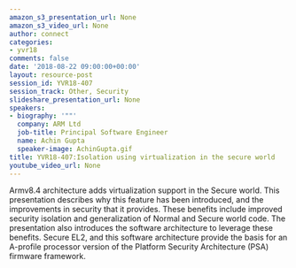 ```yaml
---
amazon_s3_presentation_url: None
amazon_s3_video_url: None
author: connect
categories:
- yvr18
comments: false
date: '2018-08-22 09:00:00+00:00'
layout: resource-post
session_id: YVR18-407
session_track: Other, Security
slideshare_presentation_url: None
speakers:
- biography: '""'
  company: ARM Ltd
  job-title: Principal Software Engineer
  name: Achin Gupta
  speaker-image: AchinGupta.gif
title: YVR18-407:Isolation using virtualization in the secure world
youtube_video_url: None
---
```


Armv8.4 architecture adds virtualization support in the Secure world. This presentation describes why this feature has been introduced, and the improvements in security that it provides. These benefits include improved security isolation and generalization of Normal and Secure world code. The presentation also introduces the software architecture to leverage these benefits. Secure EL2, and this software architecture provide the basis for an A-profile processor version of the Platform Security Architecture (PSA) firmware framework.